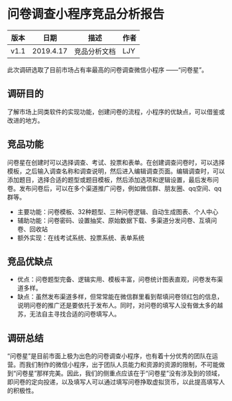 # 问卷调查小程序竞品分析报告
  
     
       
| 版本 | 日期 | 描述 | 作者 |
| - | - | - | - |
| v1.1 | 2019.4.17 | 竞品分析文档 | LJY |

此次调研选取了目前市场占有率最高的问卷调查微信小程序 ——“问卷星”。
## 调研目的
了解市场上同类软件的实现功能，创建问卷的流程，小程序的优缺点，可以借鉴或改进的地方。

## 竞品功能
问卷星在创建时可以选择调查、考试、投票和表单。在创建调查问卷时，可以选择模板，之后输入调查名称和调查说明，然后进入编辑调查页面。编辑调查时，可以添加题目，选择合适的题型或题目模板，然后添加选项和逻辑设置，最后发布问卷。发布问卷后，可以在多个渠道推广问卷，例如微信群、朋友圈、qq空间、qq群等。
* 主要功能：问卷模板、32种题型、三种问卷逻辑、自动生成图表、个人中心
* 辅助功能：问卷密码、设置抽奖、原始数据下载、多渠道分发问卷、互填问卷、回收站
* 额外实现：在线考试系统、投票系统、表单系统

## 竞品优缺点
* 优点：问卷题型完备、逻辑实用、模板丰富，问卷统计图表直观，问卷发布渠道多样。
* 缺点：虽然发布渠道多样，但常常能在微信群里看到帮填问卷领红包的信息，说明问卷的推广还是要依托于发布人。同时，对问卷的填写人没有做太多的越苏，无法自主寻找合适的问卷填写人。

## 调研总结
“问卷星”是目前市面上极为出色的问卷调查小程序，也有着十分优秀的团队在运营。而我们制作的微信小程序，出于团队人员能力和资源的资源的限制，不可能做到“问卷星”那样完美。因此，我们的侧重点应该在于“问卷星”没有涉及到的领域，即问卷的定向投递，以及填写人可以通过填写问卷挣取虚拟货币，以此提高填写人的积极性。
